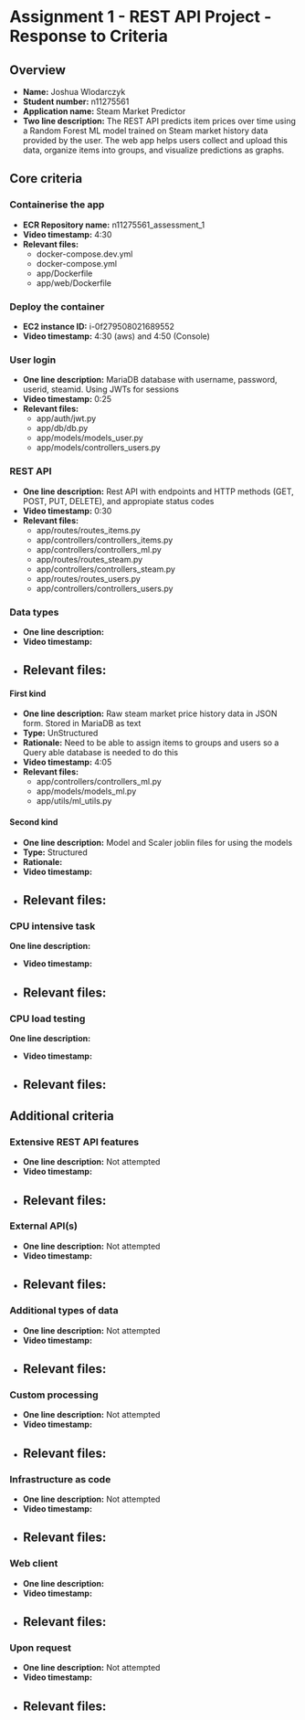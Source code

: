 Assignment 1 - REST API Project - Response to Criteria
================================================

Overview
------------------------------------------------

- **Name:** Joshua Wlodarczyk
- **Student number:** n11275561
- **Application name:** Steam Market Predictor
- **Two line description:** The REST API predicts item prices over time using a Random Forest ML model trained on Steam market history data provided by the user. The web app helps users collect and upload this data, organize items into groups, and visualize predictions as graphs.


Core criteria
------------------------------------------------

### Containerise the app

- **ECR Repository name:** n11275561_assessment_1
- **Video timestamp:** 4:30
- **Relevant files:**
    - docker-compose.dev.yml
    - docker-compose.yml
    - app/Dockerfile
    - app/web/Dockerfile

### Deploy the container

- **EC2 instance ID:** i-0f279508021689552
- **Video timestamp:** 4:30 (aws) and 4:50 (Console)

### User login

- **One line description:** MariaDB database with username, password, userid, steamid. Using JWTs for sessions
- **Video timestamp:** 0:25
- **Relevant files:**
    - app/auth/jwt.py
    - app/db/db.py
    - app/models/models_user.py
    - app/models/controllers_users.py

### REST API

- **One line description:** Rest API with endpoints and HTTP methods (GET, POST, PUT, DELETE), and appropiate status codes
- **Video timestamp:** 0:30
- **Relevant files:**
    - app/routes/routes_items.py
    - app/controllers/controllers_items.py
    - app/controllers/controllers_ml.py
    - app/routes/routes_steam.py
    - app/controllers/controllers_steam.py
    - app/routes/routes_users.py
    - app/controllers/controllers_users.py

### Data types

- **One line description:**
- **Video timestamp:**
- **Relevant files:**
    - 

#### First kind

- **One line description:** Raw steam market price history data in JSON form. Stored in MariaDB as text
- **Type:** UnStructured
- **Rationale:** Need to be able to assign items to groups and users so a Query able database is needed to do this
- **Video timestamp:** 4:05
- **Relevant files:**
    - app/controllers/controllers_ml.py
    - app/models/models_ml.py
    - app/utils/ml_utils.py

#### Second kind

- **One line description:** Model and Scaler joblin files for using the models
- **Type:** Structured
- **Rationale:**
- **Video timestamp:**
- **Relevant files:**
  - 

### CPU intensive task

 **One line description:**
- **Video timestamp:** 
- **Relevant files:**
    - 

### CPU load testing

 **One line description:**
- **Video timestamp:** 
- **Relevant files:**
    - 

Additional criteria
------------------------------------------------

### Extensive REST API features

- **One line description:** Not attempted
- **Video timestamp:**
- **Relevant files:**
    - 

### External API(s)

- **One line description:** Not attempted
- **Video timestamp:**
- **Relevant files:**
    - 

### Additional types of data

- **One line description:** Not attempted
- **Video timestamp:**
- **Relevant files:**
    - 

### Custom processing

- **One line description:** Not attempted
- **Video timestamp:**
- **Relevant files:**
    - 

### Infrastructure as code

- **One line description:** Not attempted
- **Video timestamp:**
- **Relevant files:**
    - 

### Web client

- **One line description:**
- **Video timestamp:**
- **Relevant files:**
    -   

### Upon request

- **One line description:** Not attempted
- **Video timestamp:**
- **Relevant files:**
    - 